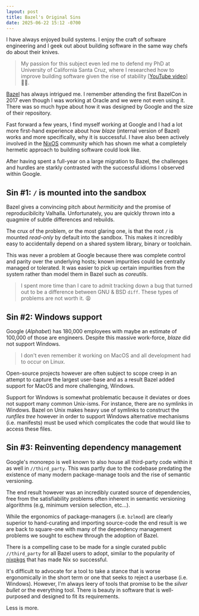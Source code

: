 ```yaml
---
layout: post
title: Bazel's Original Sins
date: 2025-06-22 15:12 -0700
---
```


I have always enjoyed build systems. I enjoy the craft of software engineering and I geek out about building software in the same way chefs do about their knives.

> My passion for this subject even led me to defend my PhD at University of California Santa Cruz, where I researched how to improve building software given the rise of stability [[YouTube video](https://youtu.be/ZAN2Z4_PG1E)] 👨‍🎓.

[Bazel](https://bazel.build/) has always intrigued me. I remember attending the first BazelCon in 2017 even though I was working at Oracle and we were not even using it. There was so much hype about how it was designed by Google and the size of their repository.

Fast forward a few years, I find myself working at Google and I had a lot more first-hand experience about how _blaze_ (internal version of Bazel) works and more specifically, why it is successful. I have also been actively involved in the [NixOS](https://nixos.org) community which has shown me what a completely hermetic approach to building software could look like.

After having spent a full-year on a large migration to Bazel, the challenges and hurdles are starkly contrasted with the successful idioms I observed within Google.

## Sin #1: `/` is mounted into the sandbox

Bazel gives a convincing pitch about _hermiticity_ and the promise of reproducibilcity Valhalla. Unfortunately, you are quickly thrown into a quagmire of subtle differences and rebuilds.

The crux of the problem, or the most glaring one, is that the root `/` is mounted _read-only_ by default into the sandbox. This makes it incredibly easy to accidentally depend on a shared system library, binary or toolchain.

This was never a problem at Google because there was complete control and parity over the underlying hosts; known impurities could be centrally managed or tolerated. It was easier to pick up certain impurities from the system rather than model them in Bazel such as _coreutils_.

> I spent more time than I care to admit tracking down a bug that turned out to be a difference between GNU & BSD `diff`. These types of problems are not worth it. 😩 

## Sin #2: Windows support

Google (_Alphabet_) has 180,000 employees with maybe an estimate of 100,000 of those are engineers. Despite this massive work-force, _blaze_ did not support Windows.

> I don't even remember it working on MacOS and all development had to occur on Linux.

Open-source projects however are often subject to scope creep in an attempt to capture the largest user-base and as a result Bazel added support for MacOS and more challenging, Windows.

Support for Windows is somewhat problematic because it deviates or does not support many common Unix-isms. For instance, there are no symlinks in Windows. Bazel on Unix makes heavy use of symlinks to construct the _runfiles tree_ however in order to support Windows alternative mechanisms (i.e. manifests) must be used which complicates the code that would like to access these files.

## Sin #3: Reinventing dependency management

Google's monorepo is well known to also house all third-party code within it as well in `//third_party`. This was partly due to the codebase predating the existence of many modern package-manage tools and the rise of semantic versioning.

The end result however was an incredibly curated source of dependencies, free from the satisfiability problems often inherent in semantic versioning algorithms (e.g, minimum version selection, etc...).

While the ergonomics of package-managers (i.e. `bzlmod`) are clearly superior to hand-curating and importing source-code the end result is we are back to square-one with many of the dependency management problems we sought to eschew through the adoption of Bazel.

There is a compelling case to be made for a single curated public `//third_party` for all Bazel users to adopt, similar to the popularity of [nixpkgs](https://github.com/NixOS/nixpkgs) that has made Nix so successful.

It's difficult to advocate for a tool to take a stance that is worse ergonomically in the short term or one that seeks to reject a userbase (i.e. Windows). However, I'm always leery of tools that promise to be the _silver bullet_ or the everything tool. There is beauty in software that is well-purposed and designed to fit its requirements.

Less is more.
